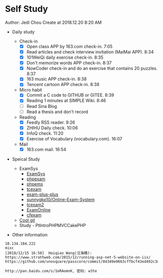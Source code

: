 # Self Study

Author: Jedi Chou
Create at 2018.12.20 8:20 AM

* Daily study
  * Check-in
    -[x] Open class APP by 163.com check-in. 7:05
    -[x] Read articles and check interview invitation (MaiMai APP). 8:34
    -[x] 101WeiQi daily exercise check-in. 8:35
    -[x] Don't memorize words APP check-in. 8:37
    -[x] NowCoder check-in and do an exercise that contains 20 puzzles. 8:37
    -[x] 163 music APP check-in. 8:38
    -[x] Tencent cartoon APP check-in. 8:38
  * Micro habit
    -[x] Commit a C code to GITHUB or GITEE. 8:39
    -[x] Reading 1 minutes at SIMPLE Wiki. 8:46
    -[ ] Read Sina Blog
    -[ ] Read a thesis and don't record
  * Reading
    -[x] Feedly RSS reader. 9:26
    -[x] ZHIHU Daily check. 10:06
    -[x] InfoQ check. 11:20
    -[x] Exercise of Vocabulary (vocabulary.com). 16:07
  * Mail
    -[x] 163.com mail. 16:54

* Speical Study
  * ExamSys
    * [ExamSys](https://github.com/lrx0014/ExamSys)
    * [phpexam](https://sourceforge.net/projects/phpexam/)
    * [phpems](https://github.com/phpems/phpems)
    * [tcexam](https://www.oschina.net/p/tcexam/)
    * [exam-plus-plus](https://www.oschina.net/p/exam-plus-plus)
    * [sunnygkp10/Online-Exam-System](https://github.com/sunnygkp10/Online-Exam-System-)
    * [tcexam2](https://tcexam.org/)
    * [ExamOnline](https://github.com/wepeng/ExamOnline)
    * [cfexam](https://github.com/cforth/cfexam)
  * [Cool git](https://learngitbranching.js.org/?demo)
  * Study - PtIntroPHPMVCCakePHP

* Other information

```text
10.134.184.222
mixc
[‎2018/‎12/‎15 16:58]  Haiqiao Wang(汪海橋):  
https://www.strathweb.com/2015/12/running-asp-net-5-website-on-iis/
https://github.com/unosquare/passcore/commit/84349e9663cffbcf43ed492c3dd66f8431eee68e

http://pan.baidu.com/s/1eRAomnK, 密码: w3te
```